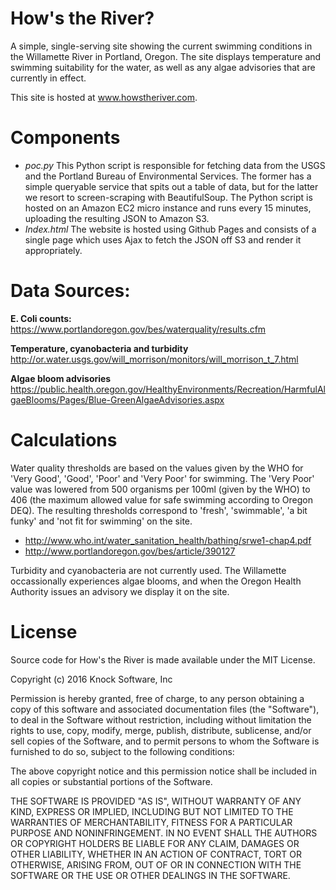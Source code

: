 # How's the River?
A simple, single-serving site showing the current swimming conditions in the Willamette River in Portland, Oregon. The site displays temperature and swimming suitability for the water, as well as any algae advisories that are currently in effect.

This site is hosted at www.howstheriver.com.

# Components
- *poc.py* This Python script is responsible for fetching data from the USGS and the Portland Bureau of Environmental Services. The former has a simple queryable service that spits out a table of data, but for the latter we resort to screen-scraping with BeautifulSoup. The Python script is hosted on an Amazon EC2 micro instance and runs every 15 minutes, uploading the resulting JSON to Amazon S3.
- *Index.html* The website is hosted using Github Pages and consists of a single page which uses Ajax to fetch the JSON off S3 and render it appropriately.

# Data Sources:
**E. Coli counts:** https://www.portlandoregon.gov/bes/waterquality/results.cfm

**Temperature, cyanobacteria and turbidity** http://or.water.usgs.gov/will_morrison/monitors/will_morrison_t_7.html

**Algae bloom advisories** https://public.health.oregon.gov/HealthyEnvironments/Recreation/HarmfulAlgaeBlooms/Pages/Blue-GreenAlgaeAdvisories.aspx

# Calculations
Water quality thresholds are based on the values given by the WHO for 'Very Good', 'Good', 'Poor' and 'Very Poor' for swimming. The 'Very Poor' value was lowered from 500 organisms per 100ml (given by the WHO) to 406 (the maximum allowed value for safe swimming according to Oregon DEQ). The resulting thresholds correspond to 'fresh', 'swimmable', 'a bit funky' and 'not fit for swimming' on the site.
- http://www.who.int/water_sanitation_health/bathing/srwe1-chap4.pdf
- http://www.portlandoregon.gov/bes/article/390127
 
Turbidity and cyanobacteria are not currently used. The Willamette occassionally experiences algae blooms, and when the Oregon Health Authority issues an advisory we display it on the site.

# License
Source code for How's the River is made available under the MIT License.

Copyright (c) 2016 Knock Software, Inc

Permission is hereby granted, free of charge, to any person obtaining a copy of this software and associated documentation files (the "Software"), to deal in the Software without restriction, including without limitation the rights to use, copy, modify, merge, publish, distribute, sublicense, and/or sell copies of the Software, and to permit persons to whom the Software is furnished to do so, subject to the following conditions:

The above copyright notice and this permission notice shall be included in all copies or substantial portions of the Software.

THE SOFTWARE IS PROVIDED "AS IS", WITHOUT WARRANTY OF ANY KIND, EXPRESS OR IMPLIED, INCLUDING BUT NOT LIMITED TO THE WARRANTIES OF MERCHANTABILITY, FITNESS FOR A PARTICULAR PURPOSE AND NONINFRINGEMENT. IN NO EVENT SHALL THE AUTHORS OR COPYRIGHT HOLDERS BE LIABLE FOR ANY CLAIM, DAMAGES OR OTHER LIABILITY, WHETHER IN AN ACTION OF CONTRACT, TORT OR OTHERWISE, ARISING FROM, OUT OF OR IN CONNECTION WITH THE SOFTWARE OR THE USE OR OTHER DEALINGS IN THE SOFTWARE.
